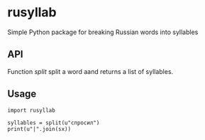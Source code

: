 # rusyllab
Simple Python package for breaking Russian words into syllables

## API

Function *split* split a word aand returns a list of syllables. 

## Usage

```
import rusyllab

syllables = split(u"спросил")
print(u"|".join(sx))
